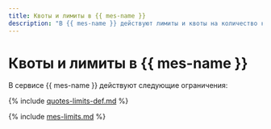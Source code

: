 ```yaml
---
title: Квоты и лимиты в {{ mes-name }}
description: "В {{ mes-name }} действуют лимиты и квоты на количество кластеров, суммарное количество ядер процессора для всех хостов, суммарный объем виртуальной памяти для всех хостов, суммарный объем хранилищ для всех кластеров в одном облаке. Более подробно об ограничениях в сервисе вы узнаете из данной статьи."
---
```



# Квоты и лимиты в {{ mes-name }}

В сервисе {{ mes-name }} действуют следующие ограничения:

{% include [quotes-limits-def.md](../../_includes/quotes-limits-def.md) %}

{% include [mes-limits.md](../../_includes/mdb/mes-limits.md) %}

